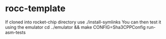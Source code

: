 rocc-template
=============

If cloned into rocket-chip directory use
    ./install-symlinks
You can then test it using the emulator
    cd ../emulator && make CONFIG=Sha3CPPConfig run-asm-tests
